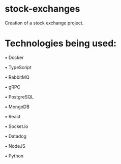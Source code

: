 # stock-exchanges
Creation of a stock exchange project.


# Technologies being used:
• Docker 

• TypeScript

• RabbitMQ

• gRPC

• PostgreSQL

• MongoDB

• React

• Socket.io

• Datadog

• NodeJS

• Python

